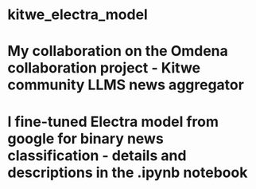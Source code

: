 # kitwe_electra_model
# My collaboration on the Omdena collaboration project - Kitwe community LLMS news aggregator 
# I fine-tuned Electra model from google for binary news classification - details and descriptions in the .ipynb notebook
